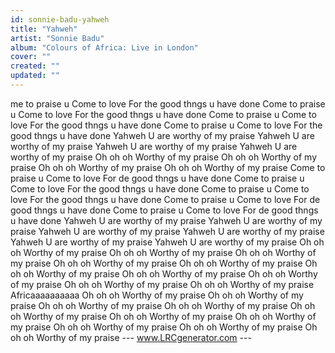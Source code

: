 ```yaml
---
id: sonnie-badu-yahweh
title: "Yahweh"
artist: "Sonnie Badu"
album: "Colours of Africa: Live in London"
cover: ""
created: ""
updated: ""
---
```


me to praise u
Come to love
For the  good thngs u have done
Come to praise u
Come to love
For the  good thngs u have done
Come to praise u
Come to love
For the  good thngs u have done
Come to praise u
Come to love
For the  good thngs u have done
Yahweh
U are worthy of my praise
Yahweh
U are worthy of my praise
Yahweh
U are worthy of my praise
Yahweh
U are worthy of my praise
Oh oh oh
Worthy of my praise
Oh oh oh
Worthy of my praise
Oh oh oh
Worthy of my praise
Oh oh oh
Worthy of my praise
Come to praise u
Come to love
For de good thngs u have done
Come to praise u
Come to love
For the good thngs u have done
Come to praise u
Come to love
For the good thngs u have done
Come to praise u
Come to love
For de good thngs u have done
Come to praise u
Come to love
For de good thngs u have done
Yahweh
U are worthy of my praise
Yahweh
U are worthy of my praise
Yahweh
U are worthy of my praise
Yahweh
U are worthy of my praise
Yahweh
U are worthy of my praise
Yahweh
U are worthy of my praise
Oh oh oh
Worthy of my praise
Oh oh oh
Worthy of my praise
Oh oh oh
Worthy of my praise
Oh oh oh
Worthy of my praise
Oh oh oh
Worthy of my praise
Oh oh oh
Worthy of my praise
Oh oh oh
Worthy of my praise
Oh oh oh
Worthy of my praise
Oh oh oh
Worthy of my praise
Oh oh oh
Worthy of my praise
Africaaaaaaaaaa
Oh oh oh
Worthy of my praise
Oh oh oh
Worthy of my praise
Oh oh oh
Worthy of my praise
Oh oh oh
Worthy of my praise
Oh oh oh
Worthy of my praise
Oh oh oh
Worthy of my praise
Oh oh oh
Worthy of my praise
Oh oh oh
Worthy of my praise
Oh oh oh
Worthy of my praise
Oh oh oh
Worthy of my praise
--- www.LRCgenerator.com ---